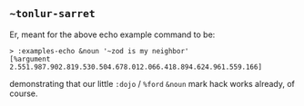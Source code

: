 ## `~tonlur-sarret`
Er, meant for the above echo example command to be:

```
> :examples-echo &noun '~zod is my neighbor'
[%argument 2.551.987.902.819.530.504.678.012.066.418.894.624.961.559.166]
```

demonstrating that our little `:dojo` / `%ford` `&noun` mark hack works already, of course.